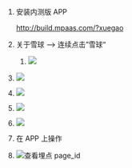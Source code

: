 1. 安装内测版 APP

   http://build.mpaas.com/?xuegao

2. 关于雪球 --> 连续点击”雪球“

   1. ![](images/WechatIMG89.jpeg)

3. ![](images/WechatIMG90.jpeg)

4. ![](images/WechatIMG91.jpeg)
5. ![](images/20200720143029.jpg)
6. ![](images/WechatIMG92.jpeg)
7. 在 APP 上操作
8. ![查看埋点 page_id](images/20200720143308.jpg)
